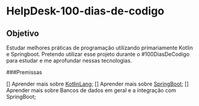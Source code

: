 # HelpDesk-100-dias-de-codigo

## Objetivo
Estudar melhores práticas de programação utilizando primariamente Kotlin e Springboot. Pretendo utilizar esse projeto durante o #100DiasDeCodigo para estudar e me aprofundar nessas tecnologias.

###Premissas

[] Aprender mais sobre [KotlinLang](https://kotlinlang.org/);
[] Aprender mais sobre [SpringBoot](https://spring.io/projects/spring-boot);
[] Aprender mais sobre Bancos de dados em geral e a integração com SpringBoot;
